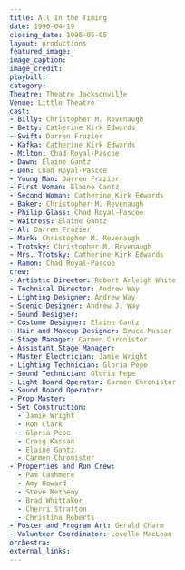```yaml
---
title: All In the Timing
date: 1996-04-19
closing_date: 1996-05-05
layout: productions
featured_image:
image_caption:
image_credit:
playbill:
category:
Theatre: Theatre Jacksonville
Venue: Little Theatre
cast:
- Billy: Christopher M. Revenaugh
- Betty: Catherine Kirk Edwards
- Swift: Darren Frazier
- Kafka: Catherine Kirk Edwards
- Milton: Chad Royal-Pascoe
- Dawn: Elaine Gantz
- Don: Chad Royal-Pascoe
- Young Man: Darren Frazier
- First Woman: Elaine Gantz
- Second Woman: Catherine Kirk Edwards
- Baker: Christopher M. Revenaugh
- Philip Glass: Chad Royal-Pascoe
- Waitress: Elaine Gantz
- Al: Darren Frazier
- Mark: Christopher M. Revenaugh
- Trotsky: Christopher M. Revenaugh
- Mrs. Trotsky: Catherine Kirk Edwards
- Ramon: Chad Royal-Pascoe
crew:
- Artistic Director: Robert Arleigh White
- Technical Director: Andrew Way
- Lighting Designer: Andrew Way
- Scenic Designer: Andrew J. Way
- Sound Designer:
- Costume Designer: Elaine Gantz
- Hair and Makeup Designer: Bruce Musser
- Stage Manager: Carmen Chronister
- Assistant Stage Manager:
- Master Electrician: Jamie Wright
- Lighting Technician: Gloria Pepe
- Sound Technician: Gloria Pepe
- Light Board Operator: Carmen Chronister
- Sound Board Operator:
- Prop Master:
- Set Construction:
  - Jamie Wright
  - Ron Clark
  - Gloria Pepe
  - Craig Kassan
  - Elaine Gantz
  - Carmen Chronister
- Properties and Run Crew:
  - Pam Cashmere
  - Amy Howard
  - Steve Metheny
  - Brad Whittaker
  - Cherri Stratton
  - Christina Roberts
- Poster and Program Art: Gerald Charm
- Volunteer Coordinator: Lovelle MacLean
orchestra:
external_links:
---
```

